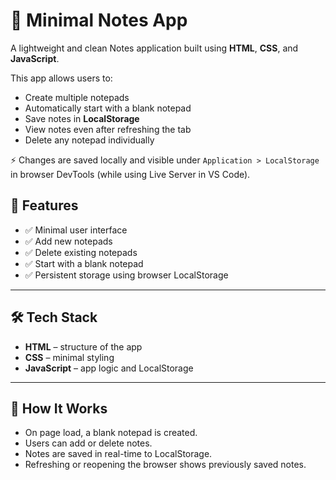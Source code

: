 # 📒 Minimal Notes App

A lightweight and clean Notes application built using **HTML**, **CSS**, and **JavaScript**.

This app allows users to:
- Create multiple notepads
- Automatically start with a blank notepad
- Save notes in **LocalStorage**
- View notes even after refreshing the tab
- Delete any notepad individually

⚡ Changes are saved locally and visible under `Application > LocalStorage` in browser DevTools (while using Live Server in VS Code).

## 🚀 Features

- ✅ Minimal user interface
- ✅ Add new notepads
- ✅ Delete existing notepads
- ✅ Start with a blank notepad
- ✅ Persistent storage using browser LocalStorage

---

## 🛠️ Tech Stack

- **HTML** – structure of the app  
- **CSS** – minimal styling  
- **JavaScript** – app logic and LocalStorage

---

## 🧠 How It Works

- On page load, a blank notepad is created.
- Users can add or delete notes.
- Notes are saved in real-time to LocalStorage.
- Refreshing or reopening the browser shows previously saved notes.

